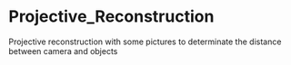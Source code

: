 # Projective_Reconstruction
Projective reconstruction with some pictures to determinate the distance between camera and objects
